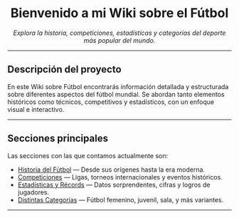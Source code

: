 <html>
<head>
    <meta charset="UTF-8">
</head>



<div align="center">
    <h1>Bienvenido a mi Wiki sobre el Fútbol</h1>
    <p><em>Explora la historia, competiciones, estadísticas y categorías del deporte más popular del mundo.</em></p>
</div>

<hr>

<h2>Descripción del proyecto</h2>
<p>
En este Wiki sobre Fútbol encontrarás información detallada y estructurada sobre diferentes aspectos del fútbol mundial. 
Se abordan tanto elementos históricos como técnicos, competitivos y estadísticos, con un enfoque visual e interactivo.
</p>

<hr>

<h2>Secciones principales</h2>
<p>Las secciones con las que contamos actualmente son:</p>
<ul>
    <li><a href="https://github.com/DaniArroyo07/25-26-igps/blob/main/entregas/daniel.arroyo/AEC-MD/Historia-del-F%C3%BAtbol.md"> Historia del Fútbol</a> — Desde sus orígenes hasta la era moderna.</li>
    <li><a href="https://github.com/DaniArroyo07/25-26-igps/blob/main/entregas/daniel.arroyo/AEC-MD/Competiciones.md"> Competiciones</a> — Ligas, torneos internacionales y eventos históricos.</li>
    <li><a href="https://github.com/DaniArroyo07/25-26-igps/blob/main/entregas/daniel.arroyo/AEC-MD/Estad%C3%ADsticas%20y%20R%C3%A9cords.md"> Estadísticas y Récords</a> — Datos sorprendentes, cifras y logros de jugadores.</li>
    <li><a href="https://github.com/DaniArroyo07/25-26-igps/blob/main/entregas/daniel.arroyo/AEC-MD/Distintas%20Categor%C3%ADas.md"> Distintas Categorías</a> — Fútbol femenino, juvenil, sala, y más variantes.</li>
</ul>

<hr>



